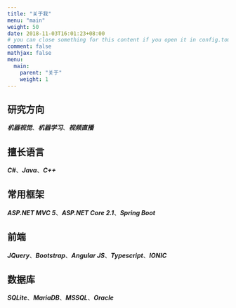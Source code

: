 ```yaml
---
title: "关于我"
menu: "main"
weight: 50
date: 2018-11-03T16:01:23+08:00
# you can close something for this content if you open it in config.toml.
comment: false
mathjax: false
menu:
  main:
    parent: "关于"
    weight: 1
---
```


## 研究方向

***机器视觉***、***机器学习***、***视频直播***

## 擅长语言

***C#***、***Java***、***C++***

## 常用框架

***ASP.NET MVC 5***、***ASP.NET Core 2.1***、***Spring Boot***

## 前端

***JQuery***、***Bootstrap***、***Angular JS***、***Typescript***、***IONIC***

## 数据库

***SQLite***、***MariaDB***、***MSSQL***、***Oracle***